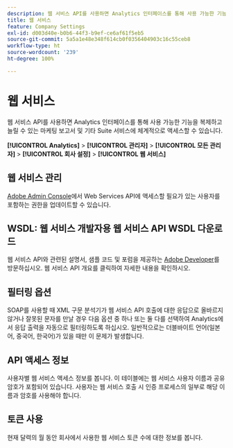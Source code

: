 ```yaml
---
description: 웹 서비스 API를 사용하면 Analytics 인터페이스를 통해 사용 가능한 기능을 복제하고 늘릴 수 있는 마케팅 보고서 및 기타 Suite 서비스에 체계적으로 액세스할 수 있습니다.
title: 웹 서비스
feature: Company Settings
exl-id: d003d40e-b0b6-44f3-b9ef-ce6af61f5eb5
source-git-commit: 5a5a1e48e348f614cb0f0356404903c16c55ceb8
workflow-type: ht
source-wordcount: '239'
ht-degree: 100%

---
```


# 웹 서비스

웹 서비스 API를 사용하면 Analytics 인터페이스를 통해 사용 가능한 기능을 복제하고 늘릴 수 있는 마케팅 보고서 및 기타 Suite 서비스에 체계적으로 액세스할 수 있습니다.

**[!UICONTROL Analytics]** > **[!UICONTROL 관리자]** > **[!UICONTROL 모든 관리자]** > **[!UICONTROL 회사 설정]** > **[!UICONTROL 웹 서비스]**

## 웹 서비스 관리

[Adobe Admin Console](https://helpx.adobe.com/kr/enterprise/using/admin-console.html)에서 Web Services API에 액세스할 필요가 있는 사용자를 포함하는 권한을 업데이트할 수 있습니다.

## WSDL: 웹 서비스 개발자용 웹 서비스 API WSDL 다운로드

웹 서비스 API와 관련된 설명서, 샘플 코드 및 포럼을 제공하는 [Adobe Developer](https://developer.adobe.com/analytics-apis/docs/2.0/)를 방문하십시오. 웹 서비스 API 개요를 클릭하여 자세한 내용을 확인하시오.

## 필터링 옵션

SOAP를 사용할 때 XML 구문 분석기가 웹 서비스 API 호출에 대한 응답으로 올바르지 않거나 잘못된 문자를 만날 경우 다음 옵션 중 하나 또는 둘 다를 선택하여 Analytics에서 응답 출력을 자동으로 필터링하도록 하십시오. 일반적으로는 더블바이트 언어(일본어, 중국어, 한국어)가 있을 때만 이 문제가 발생합니다.

## API 액세스 정보

사용자별 웹 서비스 액세스 정보를 봅니다. 이 테이블에는 웹 서비스 사용자 이름과 공유 암호가 포함되어 있습니다. 사용자는 웹 서비스 호출 시 인증 프로세스의 일부로 해당 이름과 암호를 사용해야 합니다.

## 토큰 사용

현재 달력의 월 동안 회사에서 사용한 웹 서비스 토큰 수에 대한 정보를 봅니다.

